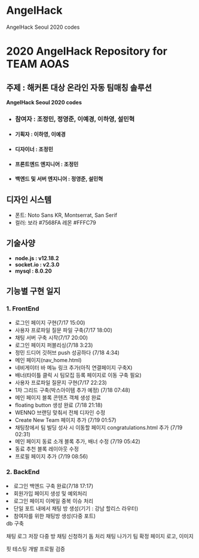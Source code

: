# AngelHack
AngelHack Seoul 2020 codes<br>

<h1>2020 AngelHack Repository for TEAM AOAS</h1>
<h2>주제 : 해커톤 대상 온라인 자동 팀매칭 솔루션</h2>
<b>AngelHack Seoul 2020 codes</b>
<ul>
  <li><h3>참여자 : 조정민, 정영준, 이예경, 이하영, 설민혁</h3></li>
  <li><h4>기획자 : 이하영, 이예경</h4></li>
  <li><h4>디자이너 : 조정민 </h4></li>
  <li><h4>프론트엔드 엔지니어 : 조정민</h4></li>
  <li><h4>백엔드 및 서버 엔지니어 : 정영준, 설민혁</h4></li>
</ul>
<h2>디자인 시스템<br></h2>
<ul>
  <li>폰트: Noto Sans KR, Montserrat, San Serif</li>
  <li>컬러: 보라 #7568FA 레몬 #FFFC79</li>
</ul>
<h2>기술사양<br></h2>
<ul>
  <li><b>node.js : v12.18.2<br>
  <li>socket.io : v2.3.0<br>
    <li>mysql : 8.0.20<br></b></li>
</ul>
<h2>기능별 구현 일지</h2>
<h3> <b>1. FrontEnd</b> </h3>
<ul>
  <li>로그인 페이지 구현(7/17 15:00)<br></li>
  <li>사용자 프로파일 질문 파일 구축(7/17 18:00)<br></li>
  <li>채팅 서버 구축 시작(7/17 20:00)<br></li>
  <li>로그인 페이지 퍼블리싱(7/18 3:23)<br></li>
  <li>정민 드디어 깃허브 push 성공하다 (7/18 4:34)<br></li>
  <li>메인 페이지(nav_home.html)<br></li>
  <li>네비게이터 바 메뉴 링크 추가(아직 연결페이지 구축X) <br></li>
  <li>배너(타이틀 클릭 시 팀모집 등록 페이지로 이동 구축 필요)<br></li>
  <li>사용자 프로파일 질문지 구현(7/17 22:23)<br></li>
  <li>1차 그리드 구축(박스아이템 추가 예정) (7/18 07:48)<br></li>
  <li>메인 페이지 블록 콘텐츠 객체 생성 완료</li>
  <li>floating button 생성 완료 (7/18 21:18)<br></li>
  <li>WENNO 브랜딩 맞춰서 전체 디자인 수정<br></li>
  <li>Create New Team 페이지 추가 (7/19 01:57)<br></li>
  <li>채팅창에서 팀 빌딩 성사 시 이동할 페이지 congratulations.html 추가 (7/19 02:31)<br></li>
  <li>메인 페이지 동료 소개 블록 추가, 배너 수정 (7/19 05:42)<br></li>
  <li>동료 추천 블록 레이아웃 수정<br></li>
  <li>프로필 페이지 추가 (7/19 08:56)<br></li>
</ul>

<h3> 2. BackEnd </h3>
<li>로그인 백엔드 구축 완료(7/18 17:17)<br></li>
<li>회원가입 페이지 생성 및 예외처리 <br></li>
<li>로그인 페이지 이메일 중복 이슈 처리 <br></li>
<li>단일 포트 내에서 채팅 방 생성(기기 : 강남 할리스 라우터)<br></li>
<li>참여자를 위한 채팅방 생성(다중 포트)</li>
db 구축


채팅 로그 저장
다중 방
채팅 신청하기
돔 처리
채팅 나가기
팀 확정 페이지
로고, 이미지 


핏 테스팅
개발
프로필 검증 
